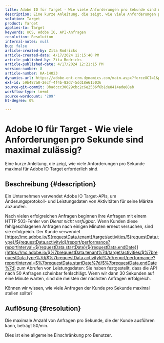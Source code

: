 ```yaml
---
title: Adobe IO für Target - Wie viele Anforderungen pro Sekunde sind maximal zulässig?
description: Eine kurze Anleitung, die zeigt, wie viele Anforderungen pro Sekunde maximal in Adobe IO Target vorhanden sind
solution: Target
product: Target
applies-to: Target
keywords: KCS, Adobe IO, API-Anfragen
resolution: Resolution
internal-notes: null
bug: false
article-created-by: Zita Rodricks
article-created-date: 4/17/2024 12:15:40 PM
article-published-by: Zita Rodricks
article-published-date: 4/17/2024 12:21:15 PM
version-number: 8
article-number: KA-14023
dynamics-url: https://adobe-ent.crm.dynamics.com/main.aspx?forceUCI=1&pagetype=entityrecord&etn=knowledgearticle&id=cd280132-b4fc-ee11-a1ff-6045bd0065b6
exl-id: 59b487a0-2ecf-4f4b-82d7-5dd18e615036
source-git-commit: 0badccc30029cbc2c6e2536f6b1de8414ade88ab
workflow-type: tm+mt
source-wordcount: '209'
ht-degree: 0%

---
```


# Adobe IO für Target - Wie viele Anforderungen pro Sekunde sind maximal zulässig?


Eine kurze Anleitung, die zeigt, wie viele Anforderungen pro Sekunde maximal für Adobe IO Target erforderlich sind.

## Beschreibung {#description}


Ein Unternehmen verwendet Adobe IO Target-APIs, um Änderungsprotokoll- und Leistungsdaten von Aktivitäten für seine Märkte abzurufen.

Nach vielen erfolgreichen Anfragen beginnen ihre Anfragen mit einem HTTP 503-Fehler von *Dienst nicht verfügbar*. Wenn Kunden diese fehlgeschlagenen Anfragen nach einigen Minuten erneut versuchen, sind sie erfolgreich. Der Kunde verwendet [https://mc.adobe.io/${requestData.tenant}/target/activities/${requestData.type}/${requestData.activityId}/report/performance?reportInterval=${requestData.startDate}/${requestData.endDate}](https://mc.adobe.io/$%7brequestData.tenant%7d/target/activities/$%7brequestData.type%7d/$%7brequestData.activityId%7d/report/performance?reportInterval=$%7brequestData.startDate%7d/$%7brequestData.endDate%7d) zum Abrufen von Leistungsdaten: Sie haben festgestellt, dass die API nach 50 Anfragen scheinbar fehlschlägt. Wenn wir dann 30 Sekunden auf eine Minute warten, sind die meisten der nächsten Anfragen erfolgreich.

Können wir wissen, wie viele Anfragen der Kunde pro Sekunde maximal stellen sollte?


## Auflösung {#resolution}


Die maximale Anzahl von Anfragen pro Sekunde, die der Kunde ausführen kann, beträgt 50/min.

Dies ist eine allgemeine Einschränkung pro Benutzer.
